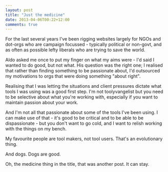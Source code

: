 ```yaml
---
layout: post
title: "Just the medicine"
date: 2013-04-06T00:22+12:00
comments: true
---
```


For the last several years I've been rigging websites largely for NGOs and dot-orgs who are campaign focussed - typically political or non-govt, and as often as possible lefty liberals who are trying to save the world.

Aldo asked me once to put my finger on what my aims were - I'd said I wanted to do good, but not what. His question was the right one; I realised that rather than finding something to be passionate about, I'd outsourced my motivations to orgs that were doing something "about right".

Realising that I was letting the situations and client pressures dictate what tools I was using was a good first step. I'm not toolyvangelist but you need to be selective about what you're working with, especially if you want to maintain passion about your work.

And I'm not all that passionate about some of the tools I've been using. I can make use of that - it's good to be critical and to be able to be dispassionate - but you don't want to go cold, and I want to relish working with the things on my bench.

My favourite people are tool makers, not tool users. That's an evolutionary thing.

And dogs. Dogs are good.

Oh, the medicine thing in the title, that was another post. It can stay.
